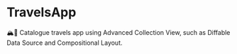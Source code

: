 # TravelsApp
🏔🤩 Catalogue travels app using Advanced Collection View, such as Diffable Data Source and Compositional Layout.
